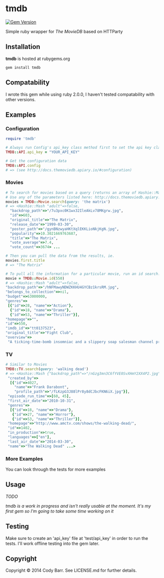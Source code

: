 # tmdb

[![Gem Version](https://badge.fury.io/rb/tmdb.svg)](http://badge.fury.io/rb/tmdb)

Simple ruby wrapper for _The MovieDB_ based on HTTParty

## Installation

**tmdb** is hosted at rubygems.org

`gem install tmdb`

## Compatability

I wrote this gem while using ruby 2.0.0, I haven't tested compatability with other versions.

## Examples

### Configuration
```ruby
require 'tmdb'

# Always run Config's api_key class method first to set the api key class variable
TMDB::API.api_key = "YOUR_API_KEY"

# Get the configuration data
TMDB::API.config
# => (see http://docs.themoviedb.apiary.io/#configuration)
```

### Movies

```ruby
# To search for movies based on a query (returns an array of Hashie::Mash objects)
# Use any of the parameters listed here: http://docs.themoviedb.apiary.io/#get-%2F3%2Fsearch%2Fmovie
movies = TMDB::Movie.search(query: 'the matrix')
# => <Hashie::Mash "adult"=>false,
  "backdrop_path"=>"/7u3pxc0K1wx32IleAkLv78MKgrw.jpg",
  "id"=>603,
  "original_title"=>"The Matrix",
  "release_date"=>"1999-03-30",
  "poster_path"=>"/gynBNzwyaHKtXqlEKKLioNkjKgN.jpg",
  "popularity"=>10.3021669763687,
  "title"=>"The Matrix",
  "vote_average"=>7.4,
  "vote_count"=>3674> ...

# Then you can pull the data from the results, ie.
movies.first.title
# => "The Matrix"

# To pull all the information for a particular movie, run an id search:
movie = TMDB::Movie.id(550)
# => <Hashie::Mash "adult"=>false,
"backdrop_path"=>"/hNFMawyNDWZKKHU4GYCBz1krsRM.jpg",
"belongs_to_collection"=>nil,
"budget"=>63000000,
"genres"=>
 [{"id"=>28, "name"=>"Action"},
  {"id"=>18, "name"=>"Drama"},
  {"id"=>53, "name"=>"Thriller"}],
"homepage"=>"",
"id"=>550,
"imdb_id"=>"tt0137523",
"original_title"=>"Fight Club",
"overview"=>
 "A ticking-time-bomb insomniac and a slippery soap salesman channel primal male aggression into a shocking new form of therapy. Their concept catches on, with underground \"fight clubs\" forming in every town, until an eccentric gets in the way and ignites an out-of-control spiral toward oblivion."...>
```

### TV

```ruby
# Similar to Movies
TMDB::TV.search(query: 'walking dead')
# => <Hashie::Mash {"backdrop_path"=>"/nGzg3mn3C6fYVE0SvXHmY2XX4P2.jpg",
 "created_by"=>
  [{"id"=>4027,
    "name"=>"Frank Darabont",
    "profile_path"=>"/fLKzpG3J88lPr8y8dCJbcFKN6iX.jpg"}],
 "episode_run_time"=>[60, 45],
 "first_air_date"=>"2010-10-31",
 "genres"=>
  [{"id"=>18, "name"=>"Drama"},
   {"id"=>27, "name"=>"Horror"},
   {"id"=>53, "name"=>"Thriller"}],
 "homepage"=>"http://www.amctv.com/shows/the-walking-dead/",
 "id"=>1402,
 "in_production"=>true,
 "languages"=>["en"],
 "last_air_date"=>"2014-03-30",
 "name"=>"The Walking Dead" ...>
```

### More Examples

You can look through the tests for more examples

## Usage

_TODO_

_tmdb is a work in progress and isn't really usable at the moment.  It's my first gem so I'm going to take some time working on it_

## Testing

Make sure to create an 'api_key' file at 'test/api_key' in order to run the tests.  I'll work offline testing into the gem later.

## Copyright

Copyright &copy; 2014 Cody Barr. See LICENSE.md for
further details.

